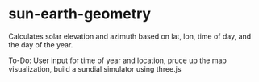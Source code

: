# sun-earth-geometry

Calculates solar elevation and azimuth based on lat, lon, time of day, and the day of the year.

To-Do: User input for time of year and location, pruce up the map visualization, build a sundial simulator using three.js
